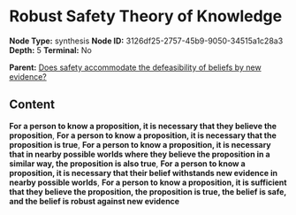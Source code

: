 # Robust Safety Theory of Knowledge

**Node Type:** synthesis
**Node ID:** 3126df25-2757-45b9-9050-34515a1c28a3
**Depth:** 5
**Terminal:** No

**Parent:** [Does safety accommodate the defeasibility of beliefs by new evidence?](does-safety-accommodate-the-defeasibility-of-beliefs-by-new-evidence-antithesis-ef243a71-37bf-43bc-8807-af6f4fd37877.md)

## Content

**For a person to know a proposition, it is necessary that they believe the proposition**, **For a person to know a proposition, it is necessary that the proposition is true**, **For a person to know a proposition, it is necessary that in nearby possible worlds where they believe the proposition in a similar way, the proposition is also true**, **For a person to know a proposition, it is necessary that their belief withstands new evidence in nearby possible worlds**, **For a person to know a proposition, it is sufficient that they believe the proposition, the proposition is true, the belief is safe, and the belief is robust against new evidence**
